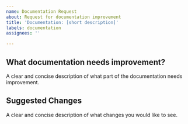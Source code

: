 ```yaml
---
name: Documentation Request
about: Request for documentation improvement
title: 'Documentation: [short description]'
labels: documentation
assignees: ''

---
```


## What documentation needs improvement?
A clear and concise description of what part of the documentation needs improvement.

## Suggested Changes
A clear and concise description of what changes you would like to see.